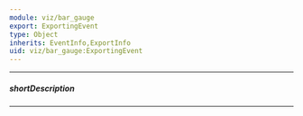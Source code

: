 ```yaml
---
module: viz/bar_gauge
export: ExportingEvent
type: Object
inherits: EventInfo,ExportInfo
uid: viz/bar_gauge:ExportingEvent
---
```

---
##### shortDescription
<!-- Description goes here -->

---
<!-- Description goes here -->